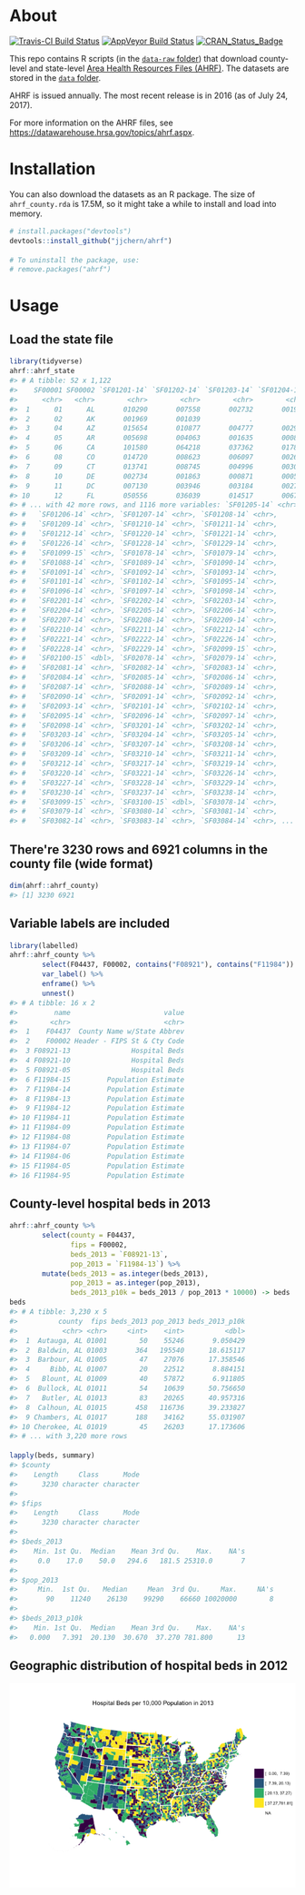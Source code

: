 
<!-- README.md is generated from README.Rmd. Please edit that file -->
About
=====

[![Travis-CI Build Status](https://travis-ci.org/jjchern/ahrf.svg?branch=master)](https://travis-ci.org/jjchern/ahrf) [![AppVeyor Build Status](https://ci.appveyor.com/api/projects/status/github/jjchern/ahrf?branch=master&svg=true)](https://ci.appveyor.com/project/jjchern/ahrf) [![CRAN\_Status\_Badge](http://www.r-pkg.org/badges/version/ahrf)](https://cran.r-project.org/package=ahrf)

This repo contains R scripts (in the [`data-raw` folder](https://github.com/jjchern/ahrf/tree/master/data-raw)) that download county-level and state-level [Area Health Resources Files (AHRF)](http://ahrf.hrsa.gov/download.htm). The datasets are stored in the [`data` folder](https://github.com/jjchern/ahrf/tree/master/data).

AHRF is issued annually. The most recent release is in 2016 (as of July 24, 2017).

For more information on the AHRF files, see <https://datawarehouse.hrsa.gov/topics/ahrf.aspx>.

Installation
============

You can also download the datasets as an R package. The size of `ahrf_county.rda` is 17.5M, so it might take a while to install and load into memory.

``` r
# install.packages("devtools")
devtools::install_github("jjchern/ahrf")

# To uninstall the package, use:
# remove.packages("ahrf")
```

Usage
=====

Load the state file
-------------------

``` r
library(tidyverse)
ahrf::ahrf_state
#> # A tibble: 52 x 1,122
#>    SF00001 SF00002 `SF01201-14` `SF01202-14` `SF01203-14` `SF01204-14`
#>      <chr>   <chr>        <chr>        <chr>        <chr>        <chr>
#>  1      01      AL       010290       007558       002732       001996
#>  2      02      AK       001969       001039            .            .
#>  3      04      AZ       015654       010877       004777       002979
#>  4      05      AR       005698       004063       001635       000828
#>  5      06      CA       101580       064218       037362       017869
#>  6      08      CO       014720       008623       006097       002623
#>  7      09      CT       013741       008745       004996       003031
#>  8      10      DE       002734       001863       000871       000516
#>  9      11      DC       007130       003946       003184       002754
#> 10      12      FL       050556       036039       014517       006760
#> # ... with 42 more rows, and 1116 more variables: `SF01205-14` <chr>,
#> #   `SF01206-14` <chr>, `SF01207-14` <chr>, `SF01208-14` <chr>,
#> #   `SF01209-14` <chr>, `SF01210-14` <chr>, `SF01211-14` <chr>,
#> #   `SF01212-14` <chr>, `SF01220-14` <chr>, `SF01221-14` <chr>,
#> #   `SF01226-14` <chr>, `SF01228-14` <chr>, `SF01229-14` <chr>,
#> #   `SF01099-15` <chr>, `SF01078-14` <chr>, `SF01079-14` <chr>,
#> #   `SF01088-14` <chr>, `SF01089-14` <chr>, `SF01090-14` <chr>,
#> #   `SF01091-14` <chr>, `SF01092-14` <chr>, `SF01093-14` <chr>,
#> #   `SF01101-14` <chr>, `SF01102-14` <chr>, `SF01095-14` <chr>,
#> #   `SF01096-14` <chr>, `SF01097-14` <chr>, `SF01098-14` <chr>,
#> #   `SF02201-14` <chr>, `SF02202-14` <chr>, `SF02203-14` <chr>,
#> #   `SF02204-14` <chr>, `SF02205-14` <chr>, `SF02206-14` <chr>,
#> #   `SF02207-14` <chr>, `SF02208-14` <chr>, `SF02209-14` <chr>,
#> #   `SF02210-14` <chr>, `SF02211-14` <chr>, `SF02212-14` <chr>,
#> #   `SF02221-14` <chr>, `SF02222-14` <chr>, `SF02226-14` <chr>,
#> #   `SF02228-14` <chr>, `SF02229-14` <chr>, `SF02099-15` <chr>,
#> #   `SF02100-15` <dbl>, `SF02078-14` <chr>, `SF02079-14` <chr>,
#> #   `SF02081-14` <chr>, `SF02082-14` <chr>, `SF02083-14` <chr>,
#> #   `SF02084-14` <chr>, `SF02085-14` <chr>, `SF02086-14` <chr>,
#> #   `SF02087-14` <chr>, `SF02088-14` <chr>, `SF02089-14` <chr>,
#> #   `SF02090-14` <chr>, `SF02091-14` <chr>, `SF02092-14` <chr>,
#> #   `SF02093-14` <chr>, `SF02101-14` <chr>, `SF02102-14` <chr>,
#> #   `SF02095-14` <chr>, `SF02096-14` <chr>, `SF02097-14` <chr>,
#> #   `SF02098-14` <chr>, `SF03201-14` <chr>, `SF03202-14` <chr>,
#> #   `SF03203-14` <chr>, `SF03204-14` <chr>, `SF03205-14` <chr>,
#> #   `SF03206-14` <chr>, `SF03207-14` <chr>, `SF03208-14` <chr>,
#> #   `SF03209-14` <chr>, `SF03210-14` <chr>, `SF03211-14` <chr>,
#> #   `SF03212-14` <chr>, `SF03217-14` <chr>, `SF03219-14` <chr>,
#> #   `SF03220-14` <chr>, `SF03221-14` <chr>, `SF03226-14` <chr>,
#> #   `SF03227-14` <chr>, `SF03228-14` <chr>, `SF03229-14` <chr>,
#> #   `SF03230-14` <chr>, `SF03237-14` <chr>, `SF03238-14` <chr>,
#> #   `SF03099-15` <chr>, `SF03100-15` <dbl>, `SF03078-14` <chr>,
#> #   `SF03079-14` <chr>, `SF03080-14` <chr>, `SF03081-14` <chr>,
#> #   `SF03082-14` <chr>, `SF03083-14` <chr>, `SF03084-14` <chr>, ...
```

There're 3230 rows and 6921 columns in the county file (wide format)
--------------------------------------------------------------------

``` r
dim(ahrf::ahrf_county)
#> [1] 3230 6921
```

Variable labels are included
----------------------------

``` r
library(labelled)
ahrf::ahrf_county %>% 
        select(F04437, F00002, contains("F08921"), contains("F11984")) %>% 
        var_label() %>% 
        enframe() %>% 
        unnest()
#> # A tibble: 16 x 2
#>         name                       value
#>        <chr>                       <chr>
#>  1    F04437  County Name w/State Abbrev
#>  2    F00002 Header - FIPS St & Cty Code
#>  3 F08921-13               Hospital Beds
#>  4 F08921-10               Hospital Beds
#>  5 F08921-05               Hospital Beds
#>  6 F11984-15         Population Estimate
#>  7 F11984-14         Population Estimate
#>  8 F11984-13         Population Estimate
#>  9 F11984-12         Population Estimate
#> 10 F11984-11         Population Estimate
#> 11 F11984-09         Population Estimate
#> 12 F11984-08         Population Estimate
#> 13 F11984-07         Population Estimate
#> 14 F11984-06         Population Estimate
#> 15 F11984-05         Population Estimate
#> 16 F11984-95         Population Estimate
```

County-level hospital beds in 2013
----------------------------------

``` r
ahrf::ahrf_county %>% 
        select(county = F04437, 
               fips = F00002, 
               beds_2013 = `F08921-13`,
               pop_2013 = `F11984-13`) %>% 
        mutate(beds_2013 = as.integer(beds_2013),
               pop_2013 = as.integer(pop_2013),
               beds_2013_p10k = beds_2013 / pop_2013 * 10000) -> beds
beds
#> # A tibble: 3,230 x 5
#>          county  fips beds_2013 pop_2013 beds_2013_p10k
#>           <chr> <chr>     <int>    <int>          <dbl>
#>  1  Autauga, AL 01001        50    55246       9.050429
#>  2  Baldwin, AL 01003       364   195540      18.615117
#>  3  Barbour, AL 01005        47    27076      17.358546
#>  4     Bibb, AL 01007        20    22512       8.884151
#>  5   Blount, AL 01009        40    57872       6.911805
#>  6  Bullock, AL 01011        54    10639      50.756650
#>  7   Butler, AL 01013        83    20265      40.957316
#>  8  Calhoun, AL 01015       458   116736      39.233827
#>  9 Chambers, AL 01017       188    34162      55.031907
#> 10 Cherokee, AL 01019        45    26203      17.173606
#> # ... with 3,220 more rows

lapply(beds, summary)
#> $county
#>    Length     Class      Mode 
#>      3230 character character 
#> 
#> $fips
#>    Length     Class      Mode 
#>      3230 character character 
#> 
#> $beds_2013
#>    Min. 1st Qu.  Median    Mean 3rd Qu.    Max.    NA's 
#>     0.0    17.0    50.0   294.6   181.5 25310.0       7 
#> 
#> $pop_2013
#>     Min.  1st Qu.   Median     Mean  3rd Qu.     Max.     NA's 
#>       90    11240    26130    99290    66660 10020000        8 
#> 
#> $beds_2013_p10k
#>    Min. 1st Qu.  Median    Mean 3rd Qu.    Max.    NA's 
#>   0.000   7.391  20.130  30.670  37.270 781.800      13
```

Geographic distribution of hospital beds in 2012
------------------------------------------------

![](README-bed-map-1.png)
